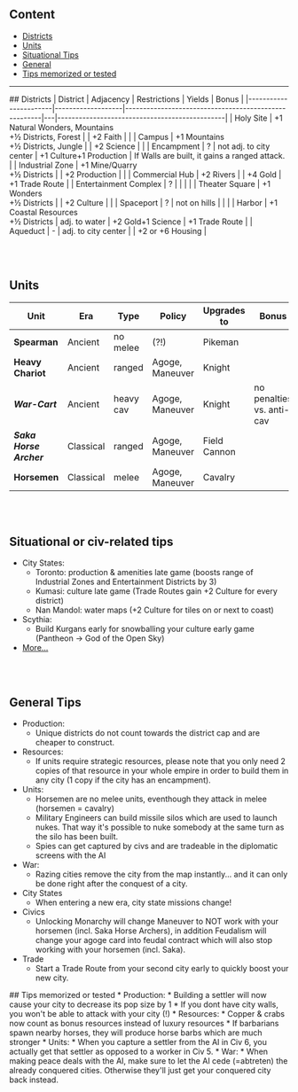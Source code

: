 ## Content
* [Districts](#districts)
* [Units](#units)  				
* [Situational Tips](#situational-tips)  		
* [General](#general)
* [Tips memorized or tested](#tips-memorized)

<hr />
<a name="districts"/>	
## Districts
| District | Adjacency | Restrictions | Yields | Bonus |
|-----------------------|-------------------|------------------------------------------------------|---|-----------------------------------------------|
| Holy Site | +1 Natural Wonders, Mountains<br />+½ Districts, Forest |  | +2 Faith |  |
| Campus | +1 Mountains<br />+½ Districts, Jungle |  | +2 Science |  |
| Encampment | ? | not adj. to  city center | +1 Culture+1 Production | If Walls are built, it gains a ranged attack. |
| Industrial Zone | +1 Mine/Quarry<br />+½ Districts |  | +2 Production |  |
| Commercial Hub | +2 Rivers |  | +4 Gold | +1 Trade Route |
| Entertainment Complex | ? |  |  |  |
| Theater Square | +1 Wonders<br />+½ Districts |  | +2 Culture |  |
| Spaceport | ? | not on hills |  |  |
| Harbor | +1 Coastal Resources<br />+½ Districts | adj. to water | +2 Gold+1 Science | +1 Trade Route |
| Aqueduct | - | adj. to city center |  | +2 or +6 Housing |


<br /><br />
<a name="units"/>	
## Units
|Unit     |Era    |Type      |Policy    |Upgrades to |Bonus    |
| ------- | ----- | -------- | -------- | ---------  |---------|
|**Spearman**|Ancient|no melee |(?!)|Pikeman||
|**Heavy Chariot**|Ancient|ranged|Agoge, Maneuver|Knight||
|***War-Cart***|Ancient|heavy cav|Agoge, Maneuver|Knight|no penalties vs. anti-cav|
|***Saka Horse Archer***|Classical|ranged|Agoge, Maneuver|Field Cannon||  
|**Horsemen**|Classical|melee|Agoge, Maneuver|Cavalry||


<br /><br />
<a name="situational-tips"/>	
## Situational or civ-related tips
* City States:
  * Toronto: production & amenities late game (boosts range of Industrial Zones and Entertainment Districts by 3)
  * Kumasi: culture late game (Trade Routes gain +2 Culture for every district)
  * Nan Mandol: water maps (+2 Culture for tiles on or next to coast)
* Scythia:
  * Build Kurgans early for snowballing your culture early game (Pantheon -> God of the Open Sky)
* [More...](https://www.youtube.com/playlist?list=PLQFX9B_9L4-me8e0IDeMdFq0eFI9k9TV7)  


<br /><br />
<a name="general"/>	
## General Tips
* Production: 
  * Unique districts do not count towards the district cap and are cheaper to construct.
* Resources: 
  * If units require strategic resources, please note that you only need 2 copies of that resource in your whole empire in order to build them in any city (1 copy if the city has an encampment).                 
* Units:
  * Horsemen are no melee units, eventhough they attack in melee (horsemen = cavalry)
  * Military Engineers can build missile silos which are used to launch nukes. That way it's possible to nuke somebody at the same turn as the silo has been built.
  * Spies can get captured by civs and are tradeable in the diplomatic screens with the AI
* War:
  * Razing cities remove the city from the map instantly... and it can only be done right after the conquest of a city.
* City States
  * When entering a new era, city state missions change!
* Civics
  * Unlocking Monarchy will change Maneuver to NOT work with your horsemen (incl. Saka Horse Archers), in addition Feudalism will change your agoge card into feudal contract which will also stop working with your horsemen (incl. Saka).
* Trade
  * Start a Trade Route from your second city early to quickly boost your new city.
  
<a name="tips-memorized"/>
## Tips memorized or tested
* Production: 
  * Building a settler will now cause your city to decrease its pop size by 1
  * If you dont have city walls, you won't be able to attack with your city (!)
* Resources: 
  * Copper & crabs now count as bonus resources instead of luxury resources
  * If barbarians spawn nearby horses, they will produce horse barbs which are much stronger
* Units:
  * When you capture a settler from the AI in Civ 6, you actually get that settler as opposed to a worker in Civ 5.
* War:
  * When making peace deals with the AI, make sure to let the AI cede (=abtreten) the already conquered cities. Otherwise they'll just get your conquered city back instead.
